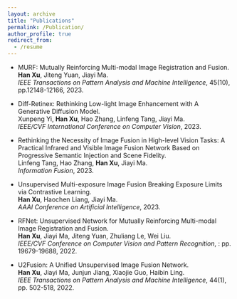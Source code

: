 ```yaml
---
layout: archive
title: "Publications"
permalink: /Publication/
author_profile: true
redirect_from:
  - /resume
---
```


* MURF: Mutually Reinforcing Multi-modal Image Registration and Fusion.<br>
<b>Han Xu</b>, Jiteng Yuan, Jiayi Ma.<br>
*IEEE Transactions on Pattern Analysis and Machine Intelligence*, 45(10), pp.12148-12166, 2023.

* Diff-Retinex: Rethinking Low-light Image Enhancement with A Generative Diffusion Model.<br>
Xunpeng Yi, <b>Han Xu</b>, Hao Zhang, Linfeng Tang, Jiayi Ma.<br>
*IEEE/CVF International Conference on Computer Vision*, 2023.

* Rethinking the Necessity of Image Fusion in High-level Vision Tasks: A Practical Infrared and Visible Image Fusion Network Based on Progressive Semantic Injection and Scene Fidelity.<br>
Linfeng Tang, Hao Zhang, <b>Han Xu</b>, Jiayi Ma.<br>
*Information Fusion*, 2023.

* Unsupervised Multi-exposure Image Fusion Breaking Exposure Limits via Contrastive Learning.<br>
 <b>Han Xu</b>, Haochen Liang, Jiayi Ma. <br>
*AAAI Conference on Artificial Intelligence*, 2023.

* RFNet: Unsupervised Network for Mutually Reinforcing Multi-modal Image Registration and Fusion.<br>
<b>Han Xu</b>, Jiayi Ma, Jiteng Yuan, Zhuliang Le, Wei Liu.<br>
*IEEE/CVF Conference on Computer Vision and Pattern Recognition*,
:   pp. 19679-19688, 2022.

* U2Fusion: A Unified Unsupervised Image Fusion Network.<br>
<b>Han Xu</b>, Jiayi Ma, Junjun Jiang, Xiaojie Guo, Haibin Ling.<br>
*IEEE Transactions on Pattern Analysis and Machine Intelligence*, 44(1), pp. 502-518, 2022.
